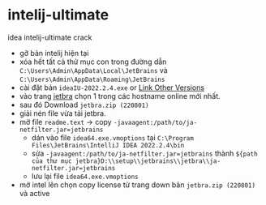 # intelij-ultimate
idea intelij-ultimate crack 

- gỡ bản intelij hiện tại
- xóa hết tất cả thử mục con trong đường dẫn `C:\Users\Admin\AppData\Local\JetBrains` và `C:\Users\Admin\AppData\Roaming\JetBrains`
- cài đặt bản `ideaIU-2022.2.4.exe` or [Link Other Versions](https://www.jetbrains.com/idea/download/other.html)
- vào trang [jetbra](https://3.jetbra.in) chọn 1 trong các hostname online mới nhất.
- sau đó Download  `jetbra.zip (220801)`
- giải nén file vừa tải jetbra.
- mở file `readme.text` -> copy `-javaagent:/path/to/ja-netfilter.jar=jetbrains`
  - dán vào file  `idea64.exe.vmoptions` tại `C:\Program Files\JetBrains\IntelliJ IDEA 2022.2.4\bin` 
  - sửa `-javaagent:/path/to/ja-netfilter.jar=jetbrains` thành `${path của thư mục jetbra}D:\\setup\\jetbrains\\jetbra\\ja-netfilter.jar=jetbrains` 
  - lưu lại file `idea64.exe.vmoptions` 
- mở intel lên chọn copy license từ trang down bản `jetbra.zip (220801)` và active 
